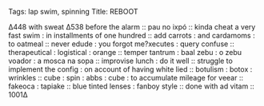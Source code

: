 Tags:  lap swim, spinning
Title: REBOOT 
  
∆448 with sweat ∆538 before the alarm :: pau no ixpó :: kinda cheat a very fast swim : in installments of one hundred :: add carrots : and cardamoms : to oatmeal :: never edude : you forgot me?xecutes : query confuse :: therapeutical : logistical : orange :: temper tantrum : baal zebu : o zebu voador : a mosca na sopa :: improvise lunch : do it well :: struggle to implement the config : on account of having white lied :: botulism : botox : wrinkles :: cube : spin : abbs : cube : to accumulate mileage for veear :: fakeoca : tapiake :: blue tinted lenses : fanboy style :: done with ad vitam :: 1001∆